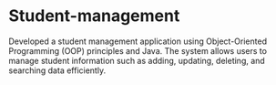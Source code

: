 # Student-management
Developed a student management application using Object-Oriented Programming (OOP) principles and Java. The system allows users to manage student information such as adding, updating, deleting, and searching data efficiently.
